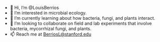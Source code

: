 - 👋 Hi, I’m @LouisBerrios
- 👀 I’m interested in microbial ecology. 
- 🌱 I’m currently learning about how bacteria, fungi, and plants interact.
- 💞️ I’m looking to collaborate on field and lab experiments that involve bacteria, mycorrhizal fungi, and plants.
- 📫 Reach me at BerriosL@stanford.edu

<!---
LouisBerrios/LouisBerrios is a ✨ special ✨ repository because its `README.md` (this file) appears on your GitHub profile.
You can click the Preview link to take a look at your changes.
--->
